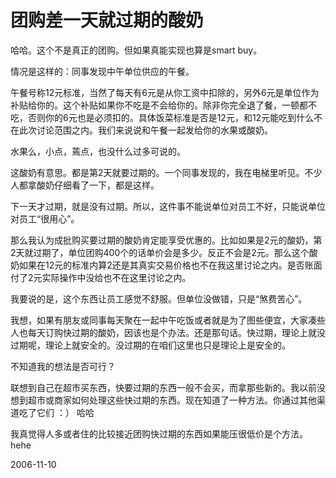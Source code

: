 # 团购差一天就过期的酸奶

哈哈。这个不是真正的团购。但如果真能实现也算是smart buy。

情况是这样的：同事发现中午单位供应的午餐。

午餐号称12元标准，当然了每天有6元是从你工资中扣除的，另外6元是单位作为补贴给你的。这个补贴如果你不吃是不会给你的。除非你完全退了餐，一顿都不吃，否则你的6元也是必须扣的。具体饭菜标准是否是12元，和12元能吃到什么不在此次讨论范围之内。我们来说说和午餐一起发给你的水果或酸奶。

水果么，小点，蔫点，也没什么过多可说的。

这酸奶有意思。都是第2天就要过期的。一个同事发现的，我在电梯里听见。不少人都拿酸奶仔细看了一下，都是这样。

下一天才过期，就是没有过期。所以，这件事不能说单位对员工不好，只能说单位对员工“很用心”。

那么我认为成批购买要过期的酸奶肯定能享受优惠的。比如如果是2元的酸奶，第2天就过期了，单位团购400个的话单价会是多少。反正不会是2元。那么这个酸奶如果在12元的标准内算2还是其真实交易价格也不在我这里讨论之内。是否账面付了2元实际操作中没给也不在这里讨论之内。

我要说的是，这个东西让员工感觉不舒服。但单位没做错，只是“煞费苦心”。

我想，如果有朋友或同事每天聚在一起中午吃饭或者就是为了图些便宜，大家凑些人也每天订购快过期的酸奶，因该也是个办法。还是那句话。快过期，理论上就没过期呢，理论上就安全的。没过期的在咱们这里也只是理论上是安全的。

不知道我的想法是否可行？

联想到自己在超市买东西，快要过期的东西一般不会买，而拿那些新的。我以前没想到超市或商家如何处理这些快过期的东西。现在知道了一种方法。你通过其他渠道吃了它们 ：） 哈哈

我真觉得人多或者住的比较接近团购快过期的东西如果能压很低价是个方法。hehe



2006-11-10